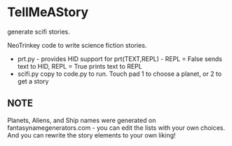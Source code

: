 # TellMeAStory
generate scifi stories.

 NeoTrinkey code to write science fiction stories.

* prt.py - provides HID support for prt(TEXT,REPL) - REPL = False sends text to HID, REPL = True prints text to REPL
* scifi.py copy to code.py to run. Touch pad 1 to choose a planet, or 2 to get a story

## **NOTE**
Planets, Aliens, and Ship names were generated on fantasynamegenerators.com - you can edit the lists with your own choices. And you can rewrite the story elements to your own liking!

